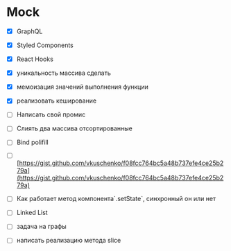 # Mock

* [x] GraphQL
* [x] Styled Components
* [x] React Hooks
* [x] уникальность массива сделать
* [x] мемоизация значений выполнения функции
* [x] реализовать кеширование
* [ ] Написать свой промис
* [ ] Слиять два массива отсортированные
* [ ] Bind polifill
* [ ] [https://gist.github.com/vkuschenko/f08fcc764bc5a48b737efe4ce25b279a](https://gist.github.com/vkuschenko/f08fcc764bc5a48b737efe4ce25b279a)
* [ ] Как работает метод компонента\`.setState\`, синхронный он или нет
* [ ] Linked List
* [ ] задача на графы
* [ ] написать реализацию метода slice







